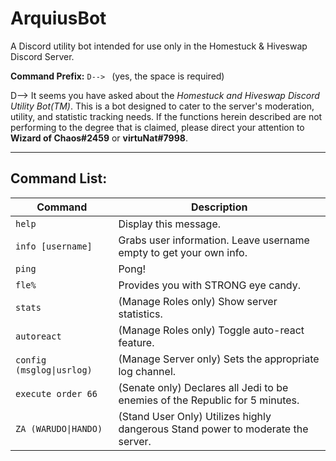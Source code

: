ArquiusBot
===============================================================================================================
A Discord utility bot intended for use only in the Homestuck &amp; Hiveswap Discord Server.

**Command Prefix:** `D--> ` (yes, the space is required)

D--> It seems you have asked about the *Homestuck and Hiveswap Discord Utility Bot(TM)*.
This is a bot designed to cater to the server's moderation, utility, and statistic 
tracking needs. If the functions herein described are not performing to the degree 
that is claimed, please direct your attention to **Wizard of Chaos#2459** or **virtuNat#7998**.

---------------------------------------------------------------------------------------------------------------
Command List:
---------------------------------------------------------------------------------------------------------------

| Command                   | Description                                                                     |
| ------------------------- | ------------------------------------------------------------------------------- |
| `help`                    | Display this message.                                                           |
| `info [username]`         | Grabs user information. Leave username empty to get your own info.              |
| `ping`                    | Pong!                                                                           |
| `fle%`                    | Provides you with STRONG eye candy.                                             |
| `stats`                   | (Manage Roles only) Show server statistics.                                     |
| `autoreact`               | (Manage Roles only) Toggle auto-react feature.                                  |
| `config (msglog\|usrlog)` | (Manage Server only) Sets the appropriate log channel.                          |
| `execute order 66`        | (Senate only) Declares all Jedi to be enemies of the Republic for 5 minutes.    |
| `ZA (WARUDO\|HANDO)`      | (Stand User Only) Utilizes highly dangerous Stand power to moderate the server. |
